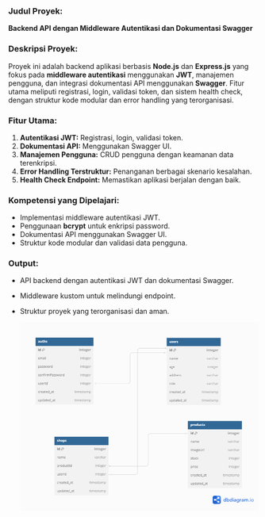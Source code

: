 ### **Judul Proyek:**  
**Backend API dengan Middleware Autentikasi dan Dokumentasi Swagger**

### **Deskripsi Proyek:**  
Proyek ini adalah backend aplikasi berbasis **Node.js** dan **Express.js** yang fokus pada **middleware autentikasi** menggunakan **JWT**, manajemen pengguna, dan integrasi dokumentasi API menggunakan **Swagger**. Fitur utama meliputi registrasi, login, validasi token, dan sistem health check, dengan struktur kode modular dan error handling yang terorganisasi.

### **Fitur Utama:**  
1. **Autentikasi JWT:** Registrasi, login, validasi token.  
2. **Dokumentasi API:** Menggunakan Swagger UI.  
3. **Manajemen Pengguna:** CRUD pengguna dengan keamanan data terenkripsi.  
4. **Error Handling Terstruktur:** Penanganan berbagai skenario kesalahan.  
5. **Health Check Endpoint:** Memastikan aplikasi berjalan dengan baik.

### **Kompetensi yang Dipelajari:**  
- Implementasi middleware autentikasi JWT.  
- Penggunaan **bcrypt** untuk enkripsi password.  
- Dokumentasi API menggunakan Swagger UI.  
- Struktur kode modular dan validasi data pengguna.  

### **Output:**  
- API backend dengan autentikasi JWT dan dokumentasi Swagger.  
- Middleware kustom untuk melindungi endpoint.  
- Struktur proyek yang terorganisasi dan aman.

  ![My Image](/public/images/db-diagram.png)
